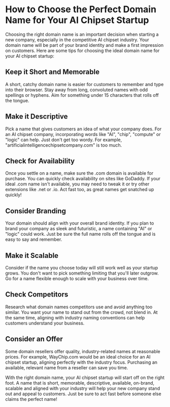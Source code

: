 # How to Choose the Perfect Domain Name for Your AI Chipset Startup

Choosing the right domain name is an important decision when starting a new company, especially in the competitive AI chipset industry. Your domain name will be part of your brand identity and make a first impression on customers. Here are some tips for choosing the ideal domain name for your AI chipset startup:

## Keep it Short and Memorable

A short, catchy domain name is easier for customers to remember and type into their browser. Stay away from long, convoluted names with odd spellings or hyphens. Aim for something under 15 characters that rolls off the tongue.

## Make it Descriptive 

Pick a name that gives customers an idea of what your company does. For an AI chipset company, incorporating words like "AI", "chip", "compute" or "logic" can help. Just don't get too wordy. For example, "artificialintelligencechipsetcompany.com" is too much.

## Check for Availability

Once you settle on a name, make sure the .com domain is available for purchase. You can quickly check availability on sites like GoDaddy. If your ideal .com name isn't available, you may need to tweak it or try other extensions like .net or .io. Act fast too, as great names get snatched up quickly!

## Consider Branding

Your domain should align with your overall brand identity. If you plan to brand your company as sleek and futuristic, a name containing "AI" or "logic" could work. Just be sure the full name rolls off the tongue and is easy to say and remember.  

## Make it Scalable

Consider if the name you choose today will still work well as your startup grows. You don't want to pick something limiting that you'll later outgrow. Go for a name flexible enough to scale with your business over time.

## Check Competitors

Research what domain names competitors use and avoid anything too similar. You want your name to stand out from the crowd, not blend in. At the same time, aligning with industry naming conventions can help customers understand your business.

## Consider an Offer 

Some domain resellers offer quality, industry-related names at reasonable prices. For example, WayChip.com would be an ideal choice for an AI chipset startup, aligning perfectly with the industry focus. Purchasing an available, relevant name from a reseller can save you time.

With the right domain name, your AI chipset startup will start off on the right foot. A name that is short, memorable, descriptive, available, on-brand, scalable and aligned with your industry will help your new company stand out and appeal to customers. Just be sure to act fast before someone else claims the perfect name!